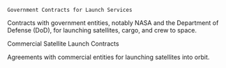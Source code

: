     Government Contracts for Launch Services

Contracts with government entities, notably NASA and the Department of Defense (DoD), for launching satellites, cargo, and crew to space.

Commercial Satellite Launch Contracts

Agreements with commercial entities for launching satellites into orbit.

